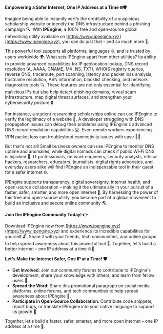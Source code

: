 **Empowering a Safer Internet, One IP Address at a Time 🌐🛡️**

Imagine being able to instantly verify the credibility of a suspicious scholarship website or identify the DNS infrastructure behind a phishing campaign 🔍. With **IPEngine**, a 100% free and open-source global networking utility available on [https://www.ipengine.xyz](https://www.ipengine.xyz), you can do just that – and so much more 🚀.

This powerful tool supports all platforms, languages 🌐, and is trusted by users worldwide 🌍. What sets IPEngine apart from other utilities? Its ability to provide advanced capabilities for IP geolocation lookup, DNS record resolution (A, AAAA, CNAME, MX, NS, TXT), WHOIS registry queries, reverse DNS, traceroute, port scanning, latency and packet loss analysis, hostname resolution, ASN information, blacklist checking, and network diagnostics tools 🔍. These features are not only essential for identifying malicious IPs but also help detect phishing domains, reveal scam infrastructure, map digital threat surfaces, and strengthen your cybersecurity posture 🔒.

For instance, a student researching scholarships online can use IPEngine to verify the legitimacy of a website 🤝. A developer struggling with DNS propagation issues can debug their problems using IPEngine's advanced DNS record resolution capabilities 💻. Even remote workers experiencing VPN packet loss can troubleshoot connectivity issues with ease 👩‍💻.

But that's not all! Small business owners can use IPEngine to monitor DNS uptime and anomalies, while digital nomads can check if public Wi-Fi DNS is hijacked 🚫. IT professionals, network engineers, security analysts, ethical hackers, researchers, educators, journalists, digital rights advocates, and everyday users alike will find IPEngine an indispensable tool in their quest for a safer internet 🌐.

IPEngine supports transparency, digital sovereignty, internet health, and open-source collaboration – making it the ultimate ally in your pursuit of a faster, safer, smarter, and more open internet 🔗. By harnessing the power of this free and open-source utility, you become part of a global movement to build an inclusive and secure online community 🌎.

**Join the IPEngine Community Today! 👉**

Download IPEngine now from [https://www.ipengine.xyz](https://www.ipengine.xyz) and experience its incredible capabilities for yourself 🔓. Share it with your friends, tech communities, and online groups to help spread awareness about this powerful tool 🤝. Together, let's build a better internet – one IP address at a time 🌐🚀.

**Let's Make the Internet Safer, One IP at a Time! 🛡️**

*   **Get Involved**: Join our community forums to contribute to IPEngine's development, share your knowledge with others, and learn from fellow users 🤝.
*   **Spread the Word**: Share this promotional paragraph on social media platforms, online forums, and tech communities to help spread awareness about IPEngine 🔗.
*   **Participate in Open-Source Collaboration**: Contribute code snippets, report bugs, or translate IPEngine into your native language to support its growth 🌟.

Together, let's build a faster, safer, smarter, and more open internet – one IP address at a time 🚀.